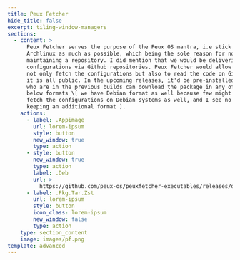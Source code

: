 ```yaml
---
title: Peux Fetcher
hide_title: false
excerpt: tiling-window-managers
sections:
  - content: >
      Peux Fetcher serves the purpose of the Peux OS mantra, i.e stick with
      Archlinux as much as possible, which being the sole reason for not
      maintaining a repository. I did mention that we would be delivering the
      configurations via Github repositories. Peux Fetcher would allow you to,
      not only fetch the configurations but also to read the code on Github as
      it is all public. In the upcoming releases, it'd be pre-installed, those
      who are in the previous builds can download the package in any of the
      below formats \[ we have Debian format as well because few might want to
      fetch the configurations on Debian systems as well, and I see no harm in
      keeping an additional format ].
    actions:
      - label: .Appimage
        url: lorem-ipsum
        style: button
        new_window: true
        type: action
      - style: button
        new_window: true
        type: action
        label: .Deb
        url: >-
          https://github.com/peux-os/peuxfetcher-executables/releases/download/v1.0.0/peuxfetcher_1.0.0_amd64.deb
      - label: .Pkg.Tar.Zst
        url: lorem-ipsum
        style: button
        icon_class: lorem-ipsum
        new_window: false
        type: action
    type: section_content
    image: images/pf.png
template: advanced
---
```

